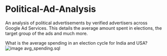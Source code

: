# Political-Ad-Analysis
An analysis of political advertisements by verified advertisers across Google Ad Services. This details the average amount spent in elections, the target group of the ads and much more.
	
What is the average spending in an election cycle for India and USA?![image](https://user-images.githubusercontent.com/100951694/156870341-c10ea5af-e838-48eb-b618-4036bf87a78c.png)
avg_spending.sql
